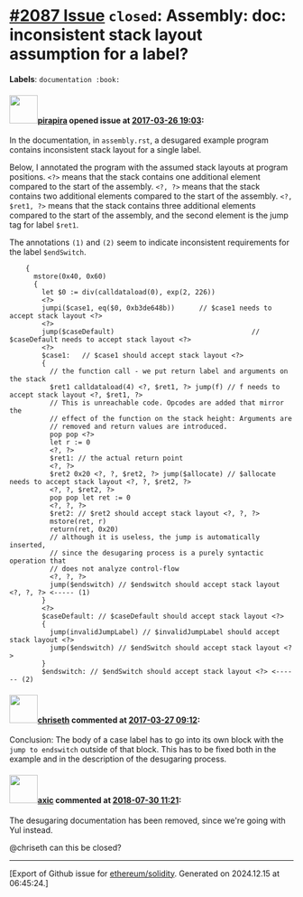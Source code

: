 # [\#2087 Issue](https://github.com/ethereum/solidity/issues/2087) `closed`: Assembly: doc: inconsistent stack layout assumption for a label?
**Labels**: `documentation :book:`


#### <img src="https://avatars.githubusercontent.com/u/44281?u=19789513178700ad73a6cf535a40fbbfdc1ad615&v=4" width="50">[pirapira](https://github.com/pirapira) opened issue at [2017-03-26 19:03](https://github.com/ethereum/solidity/issues/2087):

In the documentation, in `assembly.rst`, a desugared example program contains inconsistent stack layout for a single label.

Below, I annotated the program with the assumed stack layouts at program positions.  `<?>` means that the stack contains one additional element compared to the start of the assembly.  `<?, ?>` means that the stack contains two additional elements compared to the start of the assembly.  `<?, $ret1, ?>` means that the stack contains three additional elements compared to the start of the assembly, and the second element is the jump tag for label `$ret1`.

The annotations `(1)` and `(2)` seem to indicate inconsistent requirements for the label `$endSwitch`.

```
    {
      mstore(0x40, 0x60)
      {
        let $0 := div(calldataload(0), exp(2, 226))
        <?>
        jumpi($case1, eq($0, 0xb3de648b))      // $case1 needs to accept stack layout <?>
        <?>
        jump($caseDefault)                                  // $caseDefault needs to accept stack layout <?>
        <?>
        $case1:   // $case1 should accept stack layout <?>
        {
          // the function call - we put return label and arguments on the stack
          $ret1 calldataload(4) <?, $ret1, ?> jump(f) // f needs to accept stack layout <?, $ret1, ?>
          // This is unreachable code. Opcodes are added that mirror the
          // effect of the function on the stack height: Arguments are
          // removed and return values are introduced.
          pop pop <?>
          let r := 0
          <?, ?>
          $ret1: // the actual return point
          <?, ?>
          $ret2 0x20 <?, ?, $ret2, ?> jump($allocate) // $allocate needs to accept stack layout <?, ?, $ret2, ?>
          <?, ?, $ret2, ?>
          pop pop let ret := 0
          <?, ?, ?>
          $ret2: // $ret2 should accept stack layout <?, ?, ?>
          mstore(ret, r)
          return(ret, 0x20)
          // although it is useless, the jump is automatically inserted,
          // since the desugaring process is a purely syntactic operation that
          // does not analyze control-flow
          <?, ?, ?>
          jump($endswitch) // $endswitch should accept stack layout <?, ?, ?> <----- (1)
        }
        <?>
        $caseDefault: // $caseDefault should accept stack layout <?>
        {
          jump(invalidJumpLabel) // $invalidJumpLabel should accept stack layout <?>
          jump($endswitch) // $endSwitch should accept stack layout <?>
        }
        $endswitch: // $endSwitch should accept stack layout <?> <------ (2)
```

#### <img src="https://avatars.githubusercontent.com/u/9073706?v=4" width="50">[chriseth](https://github.com/chriseth) commented at [2017-03-27 09:12](https://github.com/ethereum/solidity/issues/2087#issuecomment-289397215):

Conclusion: The body of a case label has to go into its own block with the `jump to endswitch` outside of that block. This has to be fixed both in the example and in the description of the desugaring process.

#### <img src="https://avatars.githubusercontent.com/u/20340?v=4" width="50">[axic](https://github.com/axic) commented at [2018-07-30 11:21](https://github.com/ethereum/solidity/issues/2087#issuecomment-408830599):

The desugaring documentation has been removed, since we're going with Yul instead.

@chriseth can this be closed?


-------------------------------------------------------------------------------



[Export of Github issue for [ethereum/solidity](https://github.com/ethereum/solidity). Generated on 2024.12.15 at 06:45:24.]
